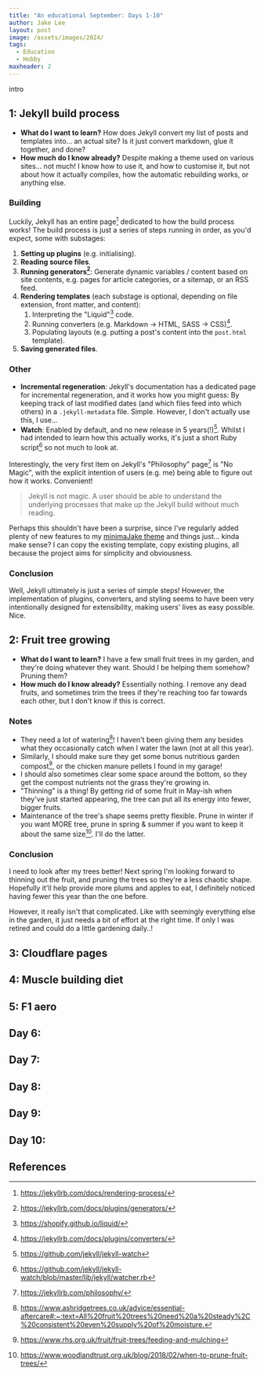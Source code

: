 ```yaml
---
title: "An educational September: Days 1-10"
author: Jake Lee
layout: post
image: /assets/images/2024/
tags:
  - Education
  - Hobby
maxheader: 2
---
```


intro

## 1: Jekyll build process

- **What do I want to learn?** How does Jekyll convert my list of posts and templates into... an actual site? Is it just convert markdown, glue it together, and done?
- **How much do I know already?** Despite making a theme used on various sites... not much! I know how to use it, and how to customise it, but not about how it actually compiles, how the automatic rebuilding works, or anything else.

### Building

Luckily, Jekyll has an entire page[^jekyll-rendering] dedicated to how the build process works! The build process is just a series of steps running in order, as you'd expect, some with substages:

1. **Setting up plugins** (e.g. initialising).
2. **Reading source files**.
3. **Running generators[^jekyll-generators]**: Generate dynamic variables / content based on site contents, e.g. pages for article categories, or a sitemap, or an RSS feed.
4. **Rendering templates** (each substage is optional, depending on file extension, front matter, and content):
   1. Interpreting the "Liquid"[^jekyll-liquid] code.
   2. Running converters (e.g. Markdown -> HTML, SASS -> CSS)[^jekyll-converters].
   3. Populating layouts (e.g. putting a post's content into the `post.html` template).
5. **Saving generated files**.

### Other

- **Incremental regeneration**: Jekyll's documentation has a dedicated page for incremental regeneration, and it works how you might guess: By keeping track of last modified dates (and which files feed into which others) in a `.jekyll-metadata` file. Simple. However, I don't actually use this, I use...
- **Watch**: Enabled by default, and no new release in 5 years(!)[^jekyll-watch]. Whilst I had intended to learn how this actually works, it's just a short Ruby script[^jekyll-watch-rb] so not much to look at.

Interestingly, the very first item on Jekyll's "Philosophy" page[^jekyll-philosophy] is "No Magic", with the explicit intention of users (e.g. me) being able to figure out how it works. Convenient!

> Jekyll is not magic. A user should be able to understand the underlying processes that make up the Jekyll build without much reading.

Perhaps this shouldn't have been a surprise, since I've regularly added plenty of new features to my [minimaJake theme](https://minima.jakelee.co.uk/) and things just... kinda make sense? I can copy the existing template, copy existing plugins, all because the project aims for simplicity and obviousness.

### Conclusion

Well, Jekyll ultimately is just a series of simple steps! However, the implementation of plugins, converters, and styling seems to have been very intentionally designed for extensibility, making users' lives as easy possible. Nice.

[^jekyll-rendering]: <https://jekyllrb.com/docs/rendering-process/>
[^jekyll-generators]: <https://jekyllrb.com/docs/plugins/generators/>
[^jekyll-converters]: <https://jekyllrb.com/docs/plugins/converters/>
[^jekyll-liquid]: <https://shopify.github.io/liquid/>
[^jekyll-watch]: <https://github.com/jekyll/jekyll-watch>
[^jekyll-watch-rb]: <https://github.com/jekyll/jekyll-watch/blob/master/lib/jekyll/watcher.rb>
[^jekyll-philosophy]: <https://jekyllrb.com/philosophy/>

## 2: Fruit tree growing

- **What do I want to learn?** I have a few small fruit trees in my garden, and they're doing whatever they want. Should I be helping them somehow? Pruning them?
- **How much do I know already?** Essentially nothing. I remove any dead fruits, and sometimes trim the trees if they're reaching too far towards each other, but I don't know if this is correct.

### Notes

- They need a lot of watering[^fruits-watering]! I haven't been giving them any besides what they occasionally catch when I water the lawn (not at all this year).
- Similarly, I should make sure they get some bonus nutritious garden compost[^fruits-compost], or the chicken manure pellets I found in my garage!
- I should also sometimes clear some space around the bottom, so they get the compost nutrients not the grass they're growing in.
- "Thinning" is a thing! By getting rid of some fruit in May-ish when they've just started appearing, the tree can put all its energy into fewer, bigger fruits.
- Maintenance of the tree's shape seems pretty flexible. Prune in winter if you want MORE tree, prune in spring & summer if you want to keep it about the same size[^fruits-pruning]. I'll do the latter.

### Conclusion

I need to look after my trees better! Next spring I'm looking forward to thinning out the fruit, and pruning the trees so they're a less chaotic shape. Hopefully it'll help provide more plums and apples to eat, I definitely noticed having fewer this year than the one before.

However, it really isn't that complicated. Like with seemingly everything else in the garden, it just needs a bit of effort at the right time. If only I was retired and could do a little gardening daily..!

[^fruits-watering]: <https://www.ashridgetrees.co.uk/advice/essential-aftercare#:~:text=All%20fruit%20trees%20need%20a%20steady%2C%20consistent%20even%20supply%20of%20moisture.>
[^fruits-compost]: <https://www.rhs.org.uk/fruit/fruit-trees/feeding-and-mulching>
[^fruits-pruning]: <https://www.woodlandtrust.org.uk/blog/2018/02/when-to-prune-fruit-trees/>

## 3: Cloudflare pages

## 4: Muscle building diet

## 5: F1 aero

## Day 6:

## Day 7:

## Day 8:

## Day 9:

## Day 10:

## References
